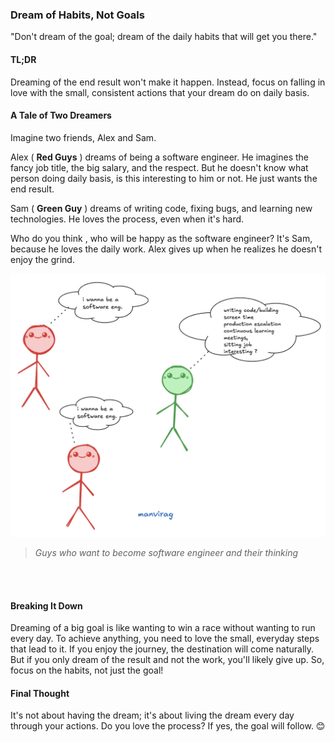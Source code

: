 ### Dream of Habits, Not Goals

"Don't dream of the goal; dream of the daily habits that will get you there."

#### TL;DR

Dreaming of the end result won't make it happen. Instead, focus on falling in love with the small, consistent actions that your dream do on daily basis.

#### A Tale of Two Dreamers

Imagine two friends, Alex and Sam.

Alex ( **Red Guys** ) dreams of being a software engineer. He imagines the fancy job title, the big salary, and the respect. But he doesn't know what person doing daily basis, is this interesting to him or not. He just wants the end result.

Sam ( **Green Guy** ) dreams of writing code, fixing bugs, and learning new technologies. He loves the process, even when it's hard.

Who do you think , who will  be happy as the software engineer? It's Sam, because he loves the daily work. Alex gives up when he realizes he doesn't enjoy the grind.


![alt_image](/markdown/blog5/image.png)
> *Guys who want to become software engineer and their thinking*

<br/>
<br/>

#### Breaking It Down

Dreaming of a big goal is like wanting to win a race without wanting to run every day. To achieve anything, you need to love the small, everyday steps that lead to it. If you enjoy the journey, the destination will come naturally. But if you only dream of the result and not the work, you'll likely give up. So, focus on the habits, not just the goal!

#### Final Thought

It's not about having the dream; it's about living the dream every day through your actions. Do you love the process? If yes, the goal will follow. 😊 
